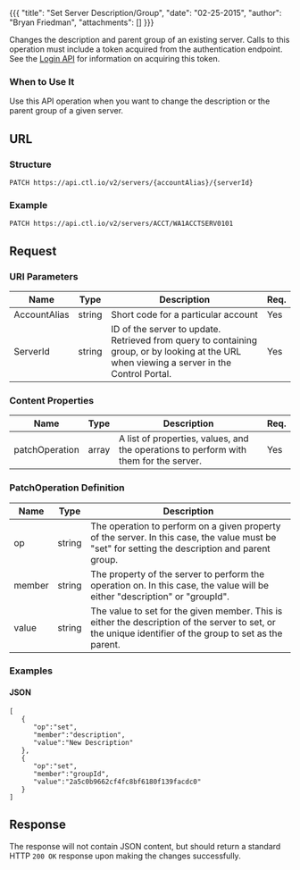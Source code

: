 {{{
  "title": "Set Server Description/Group",
  "date": "02-25-2015",
  "author": "Bryan Friedman",
  "attachments": []
}}}

Changes the description and parent group of an existing server. Calls to this operation must include a token acquired from the authentication endpoint. See the [Login API](..Authentication/login.md) for information on acquiring this token.

### When to Use It

Use this API operation when you want to change the description or the parent group of a given server.

## URL

### Structure

    PATCH https://api.ctl.io/v2/servers/{accountAlias}/{serverId}

### Example

    PATCH https://api.ctl.io/v2/servers/ACCT/WA1ACCTSERV0101

## Request

### URI Parameters

<table>
  <thead>
    <tr>
      <th>Name</th>
      <th>Type</th>
      <th>Description</th>
      <th>Req.</th>
    </tr>
  </thead>
  <tbody>
    <tr>
      <td>AccountAlias</td>
      <td>string</td>
      <td>Short code for a particular account</td>
      <td>Yes</td>
    </tr>
    <tr>
      <td>ServerId</td>
      <td>string</td>
      <td>ID of the server to update. Retrieved from query to containing group, or by looking at the URL when viewing a server in the Control Portal.</td>
      <td>Yes</td>
    </tr>
  </tbody>
</table>


### Content Properties

<table>
  <thead>
    <tr>
      <th>Name</th>
      <th>Type</th>
      <th>Description</th>
      <th>Req.</th>
    </tr>
  </thead>
  <tbody>
    <tr>
      <td>patchOperation</td>
      <td>array</td>
      <td>A list of properties, values, and the operations to perform with them for the server.</td>
      <td>Yes</td>
    </tr>
  </tbody>
</table>

### PatchOperation Definition

<table>
  <thead>
    <tr>
      <th>Name</th>
      <th>Type</th>
      <th>Description</th>
    </tr>
  </thead>
  <tbody>
    <tr>
      <td>op</td>
      <td>string</td>
      <td>The operation to perform on a given property of the server. In this case, the value must be "set" for setting the description and parent group.
</td>
    </tr>
    <tr>
      <td>member</td>
      <td>string</td>
      <td>The property of the server to perform the operation on. In this case, the value will be either "description" or "groupId".</td>
    </tr>
    <tr>
      <td>value</td>
      <td>string</td>
      <td>The value to set for the given member. This is either the description of the server to set, or the unique identifier of the group to set as the parent.</td>
    </tr>
  </tbody>
</table>


### Examples

#### JSON

    [
       {
          "op":"set",
          "member":"description",
          "value":"New Description"
       },
       {
          "op":"set",
          "member":"groupId",
          "value":"2a5c0b9662cf4fc8bf6180f139facdc0"
       }
    ]

## Response

The response will not contain JSON content, but should return a standard HTTP `200 OK` response upon making the changes successfully.
